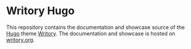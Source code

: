 # Writory Hugo

This repository contains the documentation and showcase source of the [Hugo](https://gohugo.io/) theme [Writory](https://github.com/MichaelSchmidle/writory-hugo-theme/). The documentation and showcase is hosted on [writory.org](https://writory.org/).
